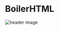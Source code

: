# BoilerHTML

![header image](https://raw.githubusercontent.com/performanize/boilerHTML/master/header.png)
